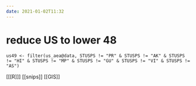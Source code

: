 ```yaml
---
date: 2021-01-02T11:32
---
```


# reduce US to lower 48

    us49 <- filter(us_aea@data, STUSPS != "PR" & STUSPS != "AK" & STUSPS != "HI" & STUSPS != "MP" & STUSPS != "GU" & STUSPS != "VI" & STUSPS != "AS")

[[[R]]]
[[snips]]
[[GIS]]